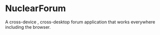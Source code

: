 # NuclearForum
A cross-device , cross-desktop forum application that works everywhere including the browser.
